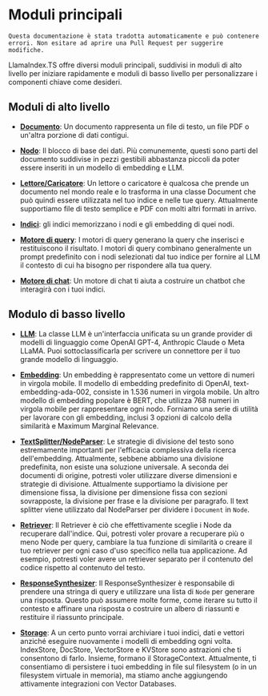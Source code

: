# Moduli principali

`Questa documentazione è stata tradotta automaticamente e può contenere errori. Non esitare ad aprire una Pull Request per suggerire modifiche.`

LlamaIndex.TS offre diversi moduli principali, suddivisi in moduli di alto livello per iniziare rapidamente e moduli di basso livello per personalizzare i componenti chiave come desideri.

## Moduli di alto livello

- [**Documento**](./high_level/documents_and_nodes.md): Un documento rappresenta un file di testo, un file PDF o un'altra porzione di dati contigui.

- [**Nodo**](./high_level/documents_and_nodes.md): Il blocco di base dei dati. Più comunemente, questi sono parti del documento suddivise in pezzi gestibili abbastanza piccoli da poter essere inseriti in un modello di embedding e LLM.

- [**Lettore/Caricatore**](./high_level/data_loader.md): Un lettore o caricatore è qualcosa che prende un documento nel mondo reale e lo trasforma in una classe Document che può quindi essere utilizzata nel tuo indice e nelle tue query. Attualmente supportiamo file di testo semplice e PDF con molti altri formati in arrivo.

- [**Indici**](./high_level/data_index.md): gli indici memorizzano i nodi e gli embedding di quei nodi.

- [**Motore di query**](./high_level/query_engine.md): I motori di query generano la query che inserisci e restituiscono il risultato. I motori di query combinano generalmente un prompt predefinito con i nodi selezionati dal tuo indice per fornire al LLM il contesto di cui ha bisogno per rispondere alla tua query.

- [**Motore di chat**](./high_level/chat_engine.md): Un motore di chat ti aiuta a costruire un chatbot che interagirà con i tuoi indici.

## Modulo di basso livello

- [**LLM**](./low_level/llm.md): La classe LLM è un'interfaccia unificata su un grande provider di modelli di linguaggio come OpenAI GPT-4, Anthropic Claude o Meta LLaMA. Puoi sottoclassificarla per scrivere un connettore per il tuo grande modello di linguaggio.

- [**Embedding**](./low_level/embedding.md): Un embedding è rappresentato come un vettore di numeri in virgola mobile. Il modello di embedding predefinito di OpenAI, text-embedding-ada-002, consiste in 1.536 numeri in virgola mobile. Un altro modello di embedding popolare è BERT, che utilizza 768 numeri in virgola mobile per rappresentare ogni nodo. Forniamo una serie di utilità per lavorare con gli embedding, inclusi 3 opzioni di calcolo della similarità e Maximum Marginal Relevance.

- [**TextSplitter/NodeParser**](./low_level/node_parser.md): Le strategie di divisione del testo sono estremamente importanti per l'efficacia complessiva della ricerca dell'embedding. Attualmente, sebbene abbiamo una divisione predefinita, non esiste una soluzione universale. A seconda dei documenti di origine, potresti voler utilizzare diverse dimensioni e strategie di divisione. Attualmente supportiamo la divisione per dimensione fissa, la divisione per dimensione fissa con sezioni sovrapposte, la divisione per frase e la divisione per paragrafo. Il text splitter viene utilizzato dal NodeParser per dividere i `Document` in `Node`.

- [**Retriever**](./low_level/retriever.md): Il Retriever è ciò che effettivamente sceglie i Node da recuperare dall'indice. Qui, potresti voler provare a recuperare più o meno Node per query, cambiare la tua funzione di similarità o creare il tuo retriever per ogni caso d'uso specifico nella tua applicazione. Ad esempio, potresti voler avere un retriever separato per il contenuto del codice rispetto al contenuto del testo.

- [**ResponseSynthesizer**](./low_level/response_synthesizer.md): Il ResponseSynthesizer è responsabile di prendere una stringa di query e utilizzare una lista di `Node` per generare una risposta. Questo può assumere molte forme, come iterare su tutto il contesto e affinare una risposta o costruire un albero di riassunti e restituire il riassunto principale.

- [**Storage**](./low_level/storage.md): A un certo punto vorrai archiviare i tuoi indici, dati e vettori anziché eseguire nuovamente i modelli di embedding ogni volta. IndexStore, DocStore, VectorStore e KVStore sono astrazioni che ti consentono di farlo. Insieme, formano il StorageContext. Attualmente, ti consentiamo di persistere i tuoi embedding in file sul filesystem (o in un filesystem virtuale in memoria), ma stiamo anche aggiungendo attivamente integrazioni con Vector Databases.
